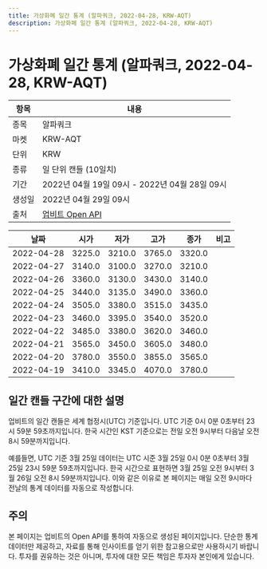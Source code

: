 ```yaml
---
title: 가상화폐 일간 통계 (알파쿼크, 2022-04-28, KRW-AQT)
description: 가상화폐 일간 통계 (알파쿼크, 2022-04-28, KRW-AQT)
---
```



가상화폐 일간 통계 (알파쿼크, 2022-04-28, KRW-AQT)
===

|항목|내용|
|--|--|
|종목|알파쿼크|
|마켓|KRW-AQT|
|단위|KRW|
|종류|일 단위 캔들 (10일치)|
|기간|2022년 04월 19일 09시 - 2022년 04월 28일 09시|
|생성일|2022년 04월 29일 09시|
|출처|[업비트 Open API](https://docs.upbit.com)|


|날짜|시가|저가|고가|종가|비고|
|--|--|--|--|--|--|
|2022-04-28|3225.0|3210.0|3765.0|3320.0|    |
|2022-04-27|3140.0|3100.0|3270.0|3210.0|    |
|2022-04-26|3360.0|3130.0|3430.0|3140.0|    |
|2022-04-25|3440.0|3135.0|3490.0|3360.0|    |
|2022-04-24|3505.0|3380.0|3515.0|3435.0|    |
|2022-04-23|3460.0|3395.0|3540.0|3520.0|    |
|2022-04-22|3485.0|3380.0|3620.0|3460.0|    |
|2022-04-21|3565.0|3450.0|3605.0|3480.0|    |
|2022-04-20|3780.0|3550.0|3855.0|3565.0|    |
|2022-04-19|3410.0|3345.0|4070.0|3780.0|    |


일간 캔들 구간에 대한 설명
---


업비트의 일간 캔들은 세계 협정시(UTC) 기준입니다. 
UTC 기준 0시 0분 0초부터 23시 59분 59초까지입니다. 
한국 시간인 KST 기준으로는 전일 오전 9시부터 다음날 오전 8시 59분까지입니다. 


예를들면, UTC 기준 3월 25일 데이터는 UTC 시준 3월 25일 0시 0분 0초부터 3월 25일 23시 59분 59초까지입니다. 
한국 시간으로 표현하면 3월 25일 오전 9시부터 3월 26일 오전 8시 59분까지입니다. 
이와 같은 이유로 본 페이지는 매일 오전 9시마다 전날의 통계 데이터를 자동으로 작성합니다. 


주의
---


본 페이지는 업비트의 Open API를 통하여 자동으로 생성된 페이지입니다. 
단순한 통계 데이터만 제공하고, 자료를 통해 인사이트를 얻기 위한 참고용으로만 사용하시기 바랍니다. 
투자를 권유하는 것은 아니며, 투자에 대한 모든 책임은 투자자 본인에게 있습니다. 

